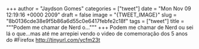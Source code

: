 
+++
author = "Jaydson Gomes"
categories = ["tweet"]
date = "Mon Nov 09 12:19:16 +0000 2009"
draft = false
image = "{TWEET_IMAGE}"
slug = "8b0136cde38e9f5b86a6d55c0e6417febfe2c18f"
tags = ["tweet"]
title = """Podem me chamar de Nerd o..."""
+++
Podem me chamar de Nerd ou sei lá o que...mas até me arrepiei vendo o video de comemoração dos 5 anos do #Firefox http://tinyurl.com/ycfm23t
